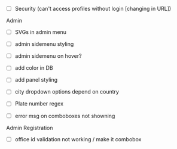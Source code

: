 - [ ] Security (can't access profiles without login [changing in URL])

Admin

- [ ] SVGs in admin menu
- [ ] admin sidemenu styling 
- [ ] admin sidemenu on hover? 

- [ ] add color in DB
- [ ] add panel styling 
- [ ] city dropdown options depend on country
- [ ] Plate number regex
- [ ] error msg on comboboxes not showning

Admin Registration

- [ ] office id validation not working / make it combobox